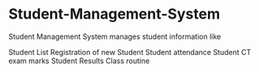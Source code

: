 # Student-Management-System
Student Management System manages student information like

Student List
Registration of new Student
Student attendance
Student CT exam marks
Student Results
Class routine
